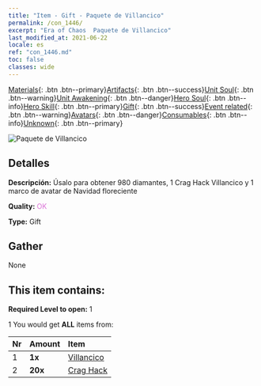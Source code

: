 ```yaml
---
title: "Item - Gift - Paquete de Villancico"
permalink: /con_1446/
excerpt: "Era of Chaos  Paquete de Villancico"
last_modified_at: 2021-06-22
locale: es
ref: "con_1446.md"
toc: false
classes: wide
---
```

 [Materials](/ItemsES/){: .btn .btn--primary}[Artifacts](/ItemsES/Artifacts/){: .btn .btn--success}[Unit Soul](/ItemsES/UnitSoul/){: .btn .btn--warning}[Unit Awakening](/ItemsES/UnitAwakening/){: .btn .btn--danger}[Hero Soul](/ItemsES/HeroSoul/){: .btn .btn--info}[Hero Skill](/ItemsES/HeroSkill/){: .btn .btn--primary}[Gift](/ItemsES/Gift/){: .btn .btn--success}[Event related](/ItemsES/Events/){: .btn .btn--warning}[Avatars](/ItemsES/Avatars/){: .btn .btn--danger}[Consumables](/ItemsES/Consumables/){: .btn .btn--info}[Unknown](/ItemsES/Unknown/){: .btn .btn--primary}

 ![Paquete de Villancico](/images/t/i_907060.png)

## Detalles
 **Descripción:** Úsalo para obtener 980 diamantes, 1 Crag Hack Villancico y 1 marco de avatar de Navidad floreciente

 **Quality:** <span style="color: #DA70D6">OK</span>

 **Type:** Gift

## Gather

  None

## This item contains:

 **Required Level to open:** 1

 1 You would get **ALL** items  from:

  | Nr | Amount |     Item    |
  |:---|:-------|:------------|
  | 1 |  **1x** | [Villancico](/ItemsES/con_1058/) |  | 
  | 2 |  **20x** | [Crag Hack](/ItemsES/her_375/) |  | 
